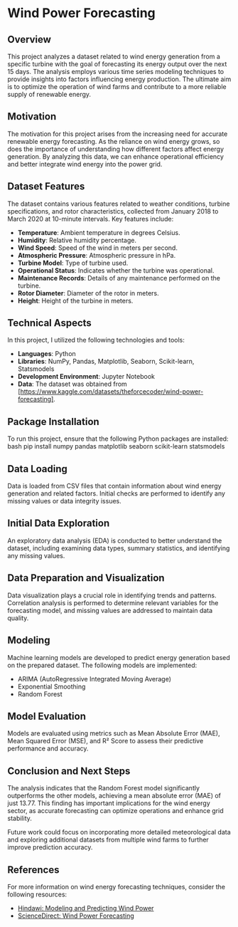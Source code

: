 # Wind Power Forecasting

## Overview
This project analyzes a dataset related to wind energy generation from a specific turbine with the goal of forecasting its energy output over the next 15 days. The analysis employs various time series modeling techniques to provide insights into factors influencing energy production. The ultimate aim is to optimize the operation of wind farms and contribute to a more reliable supply of renewable energy.

## Motivation
The motivation for this project arises from the increasing need for accurate renewable energy forecasting. As the reliance on wind energy grows, so does the importance of understanding how different factors affect energy generation. By analyzing this data, we can enhance operational efficiency and better integrate wind energy into the power grid.

## Dataset Features
The dataset contains various features related to weather conditions, turbine specifications, and rotor characteristics, collected from January 2018 to March 2020 at 10-minute intervals. Key features include:

- **Temperature**: Ambient temperature in degrees Celsius.
- **Humidity**: Relative humidity percentage.
- **Wind Speed**: Speed of the wind in meters per second.
- **Atmospheric Pressure**: Atmospheric pressure in hPa.
- **Turbine Model**: Type of turbine used.
- **Operational Status**: Indicates whether the turbine was operational.
- **Maintenance Records**: Details of any maintenance performed on the turbine.
- **Rotor Diameter**: Diameter of the rotor in meters.
- **Height**: Height of the turbine in meters.

## Technical Aspects
In this project, I utilized the following technologies and tools:
- **Languages**: Python
- **Libraries**: NumPy, Pandas, Matplotlib, Seaborn, Scikit-learn, Statsmodels
- **Development Environment**: Jupyter Notebook
- **Data**: The dataset was obtained from [https://www.kaggle.com/datasets/theforcecoder/wind-power-forecasting].

## Package Installation
To run this project, ensure that the following Python packages are installed:
bash pip install numpy pandas matplotlib seaborn scikit-learn statsmodels

## Data Loading
Data is loaded from CSV files that contain information about wind energy generation and related factors. Initial checks are performed to identify any missing values or data integrity issues.

## Initial Data Exploration
An exploratory data analysis (EDA) is conducted to better understand the dataset, including examining data types, summary statistics, and identifying any missing values.

## Data Preparation and Visualization
Data visualization plays a crucial role in identifying trends and patterns. Correlation analysis is performed to determine relevant variables for the forecasting model, and missing values are addressed to maintain data quality.

## Modeling
Machine learning models are developed to predict energy generation based on the prepared dataset. The following models are implemented:
- ARIMA (AutoRegressive Integrated Moving Average)
- Exponential Smoothing
- Random Forest

## Model Evaluation
Models are evaluated using metrics such as Mean Absolute Error (MAE), Mean Squared Error (MSE), and R² Score to assess their predictive performance and accuracy.

## Conclusion and Next Steps
The analysis indicates that the Random Forest model significantly outperforms the other models, achieving a mean absolute error (MAE) of just 13.77. This finding has important implications for the wind energy sector, as accurate forecasting can optimize operations and enhance grid stability.

Future work could focus on incorporating more detailed meteorological data and exploring additional datasets from multiple wind farms to further improve prediction accuracy.

## References
For more information on wind energy forecasting techniques, consider the following resources:
- [Hindawi: Modeling and Predicting Wind Power](https://www.hindawi.com/journals/mpe/2010/684742/)
- [ScienceDirect: Wind Power Forecasting](https://www.sciencedirect.com/science/article/abs/pii/S0925231201007020)
